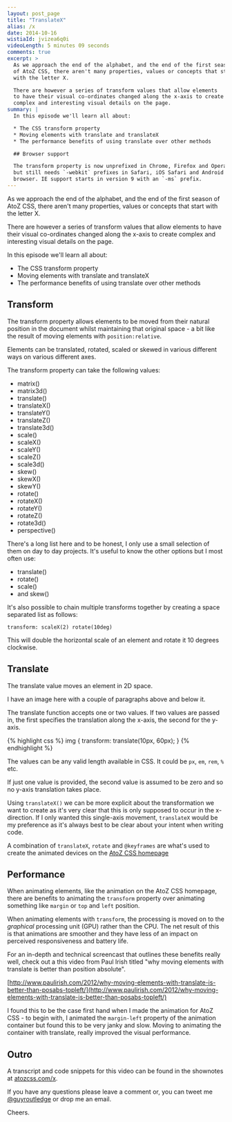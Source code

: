 ```yaml
---
layout: post_page
title: "TranslateX"
alias: /x
date: 2014-10-16
wistiaId: jvizea6q0i
videoLength: 5 minutes 09 seconds
comments: true
excerpt: >
  As we approach the end of the alphabet, and the end of the first season
  of AtoZ CSS, there aren't many properties, values or concepts that start
  with the letter X.

  There are however a series of transform values that allow elements
  to have their visual co-ordinates changed along the x-axis to create
  complex and interesting visual details on the page.
summary: |
  In this episode we'll learn all about:

  * The CSS transform property
  * Moving elements with translate and translateX
  * The performance benefits of using translate over other methods

  ## Browser support

  The transform property is now unprefixed in Chrome, Firefox and Opera
  but still needs `-webkit` prefixes in Safari, iOS Safari and Android
  browser. IE support starts in version 9 with an `-ms` prefix. 
---
```


As we approach the end of the alphabet, and the end of the first season
of AtoZ CSS, there aren't many properties, values or concepts that start
with the letter X.

There are however a series of transform values that allow elements
to have their visual co-ordinates changed along the x-axis to create
complex and interesting visual details on the page.

In this episode we'll learn all about:

* The CSS transform property
* Moving elements with translate and translateX
* The performance benefits of using translate over other methods

## Transform

The transform property allows elements to be moved from their natural
position in the document whilst maintaining that original space - a bit
like the result of moving elements with `position:relative`.

Elements can be translated, rotated, scaled or skewed in various
different ways on various different axes.

The transform property can take the following values:

* matrix()
* matrix3d()
* translate()
* translateX()
* translateY()
* translateZ()
* translate3d()
* scale()
* scaleX()
* scaleY()
* scaleZ()
* scale3d()
* skew()
* skewX()
* skewY()
* rotate()
* rotateX()
* rotateY()
* rotateZ()
* rotate3d()
* perspective()

There's a long list here and to be honest, I only use a small selection
of them on day to day projects. It's useful to know the other options
but I most often use: 

* translate()
* rotate()
* scale()
* and skew()

It's also possible to chain multiple transforms together by creating
a space separated list as follows:

	transform: scaleX(2) rotate(10deg)

This will double the horizontal scale of an element and rotate it 10
degrees clockwise.

## Translate

The translate value moves an element in 2D space. 

I have an image here with a couple of paragraphs above and below it.

The translate function accepts one or two values. If two values are
passed in, the first specifies the translation along the x-axis, the
second for the y-axis.

{% highlight css %}
img {
	transform: translate(10px, 60px);
}
{% endhighlight %}

The values can be any valid length available in CSS. It could be `px`,
`em`, `rem`, `%` etc.

If just one value is provided, the second value is assumed to be zero
and so no y-axis translation takes place.

Using `translateX()` we can be more explicit about the transformation we
want to create as it's very clear that this is only supposed to occur in
the x-direction. If I only wanted this single-axis movement,
`translateX` would be my preference as it's always best to be clear
about your intent when writing code.

A combination of `translateX`, `rotate` and `@keyframes` are what's used
to create the animated devices on the [AtoZ CSS
homepage](http://www.atozcss.com)

## Performance

When animating elements, like the animation on the AtoZ CSS homepage,
there are benefits to animating the `transform` property over animating
something like `margin` or `top` and `left` position.

When animating elements with `transform`, the processing is moved on to
the *graphical* processing unit (GPU) rather than the CPU. The net
result of this is that animations are smoother and they have less of an
impact on perceived responsiveness and battery life.

For an in-depth and technical screencast that outlines these benefits
really well, check out a this video from Paul Irish titled "why moving
elements with translate is better than position absolute".

[http://www.paulirish.com/2012/why-moving-elements-with-translate-is-better-than-posabs-topleft/](http://www.paulirish.com/2012/why-moving-elements-with-translate-is-better-than-posabs-topleft/)

I found this to be the case first hand when I made the animation for
AtoZ CSS - to begin with, I animated the `margin-left` property of the
animation container but found this to be very janky and slow. Moving to
animating the container with translate, really improved the visual
performance.

## Outro

A transcript and code snippets for this video can be found in the
shownotes at [atozcss.com/x](http://www.atozcss.com/x).

If you have any questions please leave a comment or, you can tweet me
[@guyroutledge](http://www.twitter.com/guyroutledge) or drop me an
email.

Cheers.
